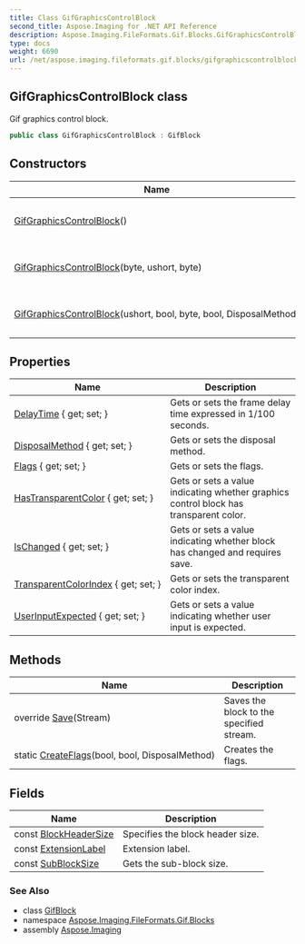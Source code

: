 ```yaml
---
title: Class GifGraphicsControlBlock
second_title: Aspose.Imaging for .NET API Reference
description: Aspose.Imaging.FileFormats.Gif.Blocks.GifGraphicsControlBlock class. Gif graphics control block
type: docs
weight: 6690
url: /net/aspose.imaging.fileformats.gif.blocks/gifgraphicscontrolblock/
---
```

## GifGraphicsControlBlock class

Gif graphics control block.

```csharp
public class GifGraphicsControlBlock : GifBlock
```

## Constructors

| Name | Description |
| --- | --- |
| [GifGraphicsControlBlock](gifgraphicscontrolblock/#constructor)() | Initializes a new instance of the `GifGraphicsControlBlock` class. |
| [GifGraphicsControlBlock](gifgraphicscontrolblock/#constructor_1)(byte, ushort, byte) | Initializes a new instance of the `GifGraphicsControlBlock` class. |
| [GifGraphicsControlBlock](gifgraphicscontrolblock/#constructor_2)(ushort, bool, byte, bool, DisposalMethod) | Initializes a new instance of the `GifGraphicsControlBlock` class. |

## Properties

| Name | Description |
| --- | --- |
| [DelayTime](../../aspose.imaging.fileformats.gif.blocks/gifgraphicscontrolblock/delaytime/) { get; set; } | Gets or sets the frame delay time expressed in 1/100 seconds. |
| [DisposalMethod](../../aspose.imaging.fileformats.gif.blocks/gifgraphicscontrolblock/disposalmethod/) { get; set; } | Gets or sets the disposal method. |
| [Flags](../../aspose.imaging.fileformats.gif.blocks/gifgraphicscontrolblock/flags/) { get; set; } | Gets or sets the flags. |
| [HasTransparentColor](../../aspose.imaging.fileformats.gif.blocks/gifgraphicscontrolblock/hastransparentcolor/) { get; set; } | Gets or sets a value indicating whether graphics control block has transparent color. |
| [IsChanged](../../aspose.imaging.fileformats.gif/gifblock/ischanged/) { get; set; } | Gets or sets a value indicating whether block has changed and requires save. |
| [TransparentColorIndex](../../aspose.imaging.fileformats.gif.blocks/gifgraphicscontrolblock/transparentcolorindex/) { get; set; } | Gets or sets the transparent color index. |
| [UserInputExpected](../../aspose.imaging.fileformats.gif.blocks/gifgraphicscontrolblock/userinputexpected/) { get; set; } | Gets or sets a value indicating whether user input is expected. |

## Methods

| Name | Description |
| --- | --- |
| override [Save](../../aspose.imaging.fileformats.gif.blocks/gifgraphicscontrolblock/save/)(Stream) | Saves the block to the specified stream. |
| static [CreateFlags](../../aspose.imaging.fileformats.gif.blocks/gifgraphicscontrolblock/createflags/)(bool, bool, DisposalMethod) | Creates the flags. |

## Fields

| Name | Description |
| --- | --- |
| const [BlockHeaderSize](../../aspose.imaging.fileformats.gif.blocks/gifgraphicscontrolblock/blockheadersize/) | Specifies the block header size. |
| const [ExtensionLabel](../../aspose.imaging.fileformats.gif.blocks/gifgraphicscontrolblock/extensionlabel/) | Extension label. |
| const [SubBlockSize](../../aspose.imaging.fileformats.gif.blocks/gifgraphicscontrolblock/subblocksize/) | Gets the sub-block size. |

### See Also

* class [GifBlock](../../aspose.imaging.fileformats.gif/gifblock/)
* namespace [Aspose.Imaging.FileFormats.Gif.Blocks](../../aspose.imaging.fileformats.gif.blocks/)
* assembly [Aspose.Imaging](../../)


